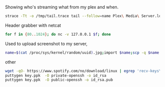 Showing who's streaming what from my plex and when.
```bash
strace -Tt -o /tmp/tail.trace tail --follow=name Plex\ Media\ Server.log | egrep '\[.{0,3}\].[a-zA-Z ]{0,}\(ID. [0-9]{1,8}\)'
```
Header grabber with netcat
```bash
for f in {80..1024}; do nc -v 127.0.0.1 $f; done 
```

Used to upload screenshot to my server,
```bash
name=$(cat /proc/sys/kernel/random/uuid).jpg;import $name;scp -q $name loot:/var/www/html/loot;echo http://datapor.no/loot/$name | xclip;
```
other
```bash
wget -qO- https://www.spotify.com/no/download/linux | egrep 'recv-keys\s\w+'
puttygen key.ppk  -O private-openssh -o id_rsa
puttygen key.ppk  -O public-openssh -o id_rsa.pub
```
